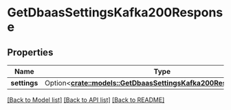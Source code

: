 # GetDbaasSettingsKafka200Response

## Properties

Name | Type | Description | Notes
------------ | ------------- | ------------- | -------------
**settings** | Option<[**crate::models::GetDbaasSettingsKafka200ResponseSettings**](get_dbaas_settings_kafka_200_response_settings.md)> |  | [optional]

[[Back to Model list]](../README.md#documentation-for-models) [[Back to API list]](../README.md#documentation-for-api-endpoints) [[Back to README]](../README.md)


